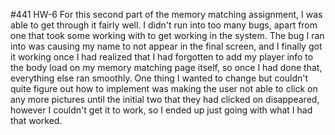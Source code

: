 #441 HW-6
For this second part of the memory matching assignment, I was able to get through it fairly well.
I didn't run into too many bugs, apart from one that took some working with to
get working in the system. The bug I ran into was causing my name to not appear in
the final screen, and I finally got it working once I had realized that I had forgotten
to add my player info to the body load on my memory matching page itself, so once I had
done that, everything else ran smoothly. One thing I wanted to change but couldn't quite
figure out how to implement was making the user not able to click on any more pictures
until the initial two that they had clicked on disappeared, however I couldn't get it to work,
so I ended up just going with what I had that worked.
